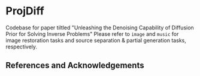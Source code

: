 # ProjDiff
Codebase for paper tiltled "Unleashing the Denoising Capability of Diffusion Prior for Solving Inverse Problems"
Please refer to `image` and `music` for image restoration tasks and source separation & partial generation tasks, respectively.

## References and Acknowledgements
